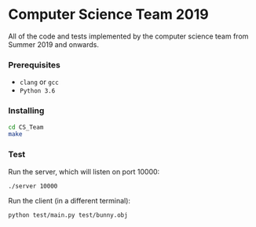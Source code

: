# Computer Science Team 2019

All of the code and tests implemented by the computer science team from Summer
2019 and onwards.


### Prerequisites

* `clang` or `gcc`
* `Python 3.6`


### Installing

```Bash
cd CS_Team
make
```


### Test

Run the server, which will listen on port 10000:

```Bash
./server 10000
```

Run the client (in a different terminal):

```Bash
python test/main.py test/bunny.obj
```
